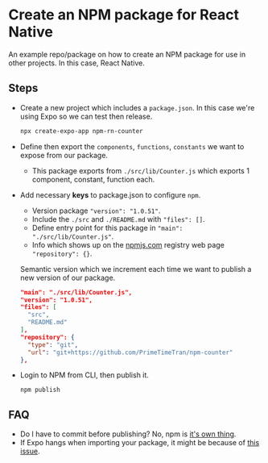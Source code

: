 # Create an NPM package for React Native

An example repo/package on how to create an NPM package for use in other projects.
In this case, React Native.

## Steps

- Create a new project which includes a `package.json`. In this case we're using Expo so we can test then release.

  ```sh
  npx create-expo-app npm-rn-counter
  ```

- Define then export the `components`, `functions`, `constants` we want to expose from our package.
  - This package exports from `./src/lib/Counter.js` which exports 1 component, constant, function each.

- Add necessary **keys** to package.json to configure `npm`.
  - Version package `"version": "1.0.51"`.
  - Include the `./src` and `./README.md` with `"files": []`.
  - Define entry point for this package in `"main": "./src/lib/Counter.js"`.
  - Info which shows up on the [npmjs.com](https://www.npmjs.com/package/npm-rn-counter) registry web page `"repository": {}`.

  Semantic version which we increment each time we want to publish a new version of our package.

  ```json
  "main": "./src/lib/Counter.js",
  "version": "1.0.51",
  "files": [
    "src",
    "README.md"
  ],
  "repository": {
    "type": "git",
    "url": "git+https://github.com/PrimeTimeTran/npm-counter"
  },
  ```

- Login to NPM from CLI, then publish it.

  `npm publish`

## FAQ

- Do I have to commit before publishing? No, npm is [it's own thing](https://stackoverflow.com/questions/36371416/does-npm-publish-command-commit-changes#:~:text=The%20act%20of%20publishing%20to,will%20not%20commit%20for%20you.).
- If Expo hangs when importing your package, it might be because of [this issue](https://stackoverflow.com/questions/72092719/expo-freezes-if-using-reactnatives-stylesheet).
